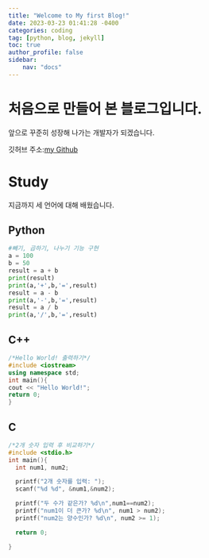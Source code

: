 ```yaml
---
title: "Welcome to My first Blog!"
date: 2023-03-23 01:41:28 -0400
categories: coding
tag: [python, blog, jekyll]
toc: true
author_profile: false
sidebar: 
    nav: "docs"
---
```


# 처음으로 만들어 본 블로그입니다.
앞으로 꾸준히 성장해 나가는 개발자가 되겠습니다.

깃허브 주소:[my Github](https://github.com/Geunyeong-Kwon)

# Study
지금까지 세 언어에 대해 배웠습니다.
## Python
```python
#빼기, 곱하기, 나누기 기능 구현
a = 100
b = 50
result = a + b
print(result)
print(a,'+',b,'=',result)
result = a - b
print(a,'-',b,'=',result)
result = a / b
print(a,'/',b,'=',result)
```
## C++
```C++
/*Hello World! 출력하기*/
#include <iostream>
using namespace std;
int main(){
cout << "Hello World!";
return 0;
}
```
## C
```C
/*2개 숫자 입력 후 비교하기*/
#include <stdio.h>
int main(){
  int num1, num2;

  printf("2개 숫자를 입력: ");
  scanf("%d %d", &num1,&num2);

  printf("두 수가 같은가? %d\n",num1==num2);
  printf("num1이 더 큰가? %d\n", num1 > num2);
  printf("num2는 양수인가? %d\n", num2 >= 1);

  return 0;

}
```